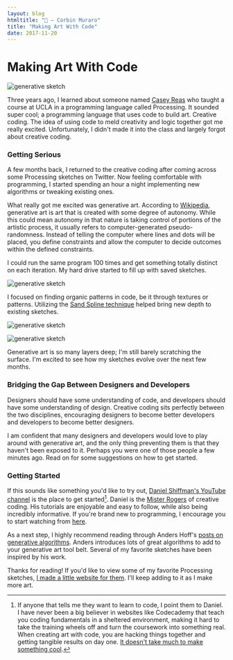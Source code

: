 ```yaml
---
layout: blog
htmltitle: "🎨 — Corbin Muraro"
title: "Making Art With Code"
date: 2017-11-20
---
```


# Making Art With Code

![generative sketch]({{site.baseurl}}/images/blog-images/generative-images/1.png)

Three years ago, I learned about someone named [Casey Reas](https://en.wikipedia.org/wiki/C.E.B._Reas) who taught a course at UCLA in a programming language called Processing. It sounded super cool; a programming language that uses code to build art. Creative coding. The idea of using code to meld creativity and logic together got me really excited. Unfortunately, I didn't made it into the class and largely forgot about creative coding.

### Getting Serious

A few months back, I returned to the creative coding after coming across some Processing sketches on Twitter. Now feeling comfortable with programming, I started spending an hour a night implementing new algorithms or tweaking existing ones.

What really got me excited was generative art. According to [Wikipedia](https://en.wikipedia.org/wiki/Generative_art), generative art is art that is created with some degree of autonomy. While this could mean autonomy in that nature is taking control of portions of the artistic process, it usually refers to computer-generated pseudo-randomness. Instead of telling the computer where lines and dots will be placed, you define constraints and allow the computer to decide outcomes within the defined constraints.

I could run the same program 100 times and get something totally distinct on each iteration. My hard drive started to fill up with saved sketches.

![generative sketch]({{site.baseurl}}/images/blog-images/generative-images/4.png)

I focused on finding organic patterns in code, be it through textures or patterns. Utilizing the [Sand Spline technique](http://inconvergent.net/generative/sand-spline/) helped bring new depth to existing sketches. 

![generative sketch]({{site.baseurl}}/images/blog-images/generative-images/2b.png)

![generative sketch]({{site.baseurl}}/images/blog-images/generative-images/3.png)

Generative art is so many layers deep; I'm still barely scratching the surface. I'm excited to see how my sketches evolve over the next few months.

### Bridging the Gap Between Designers and Developers

Designers should have some understanding of code, and developers should have some understanding of design. Creative coding sits perfectly between the two disciplines, encouraging designers to become better developers and developers to become better designers.

I am confident that many designers and developers would love to play around with generative art, and the only thing preventing them is that they haven't been exposed to it. Perhaps you were one of those people a few minutes ago. Read on for some suggestions on how to get started.

### Getting Started

If this sounds like something you'd like to try out, [Daniel Shiffman's YouTube channel](https://www.youtube.com/channel/UCvjgXvBlbQiydffZU7m1_aw) is the place to get started[^1]. Daniel is the [Mister Rogers](https://twitter.com/johnmaeda/status/881146154054029313) of creative coding. His tutorials are enjoyable and easy to follow, while also being incredibly informative. If you're brand new to programming, I encourage you to start watching from [here](https://www.youtube.com/watch?v=8j0UDiN7my4).

As a next step, I highly recommend reading through Anders Hoff's [posts on generative algorithms](http://inconvergent.net/generative/). Anders introduces lots of great algorithms to add to your generative art tool belt. Several of my favorite sketches have been inspired by his work.

Thanks for reading! If you'd like to view some of my favorite Processing sketches, [I made a little website for them](http://art.corbinmuraro.com). I'll keep adding to it as I make more art.

[^1]: If anyone that tells me they want to learn to code, I point them to Daniel. I have never been a big believer in websites like Codecademy that teach you coding fundamentals in a sheltered environment, making it hard to take the training wheels off and turn the coursework into something real. When creating art with code, you are hacking things together and getting tangible results on day one. [It doesn't take much to make something cool](https://www.youtube.com/watch?v=m9joBLOZVEo).

